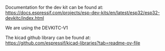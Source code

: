 Documentation for the dev kit can be found at: https://docs.espressif.com/projects/esp-dev-kits/en/latest/esp32/esp32-devkitc/index.html

We are using the DEVKITC-V1

The kicad github library can be found at: https://github.com/espressif/kicad-libraries?tab=readme-ov-file